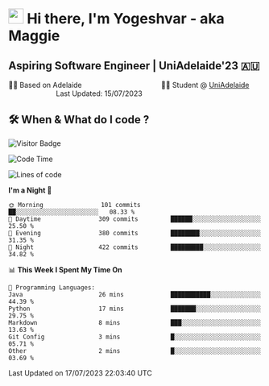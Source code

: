 <h1><img src="https://emojis.slackmojis.com/emojis/images/1531849430/4246/blob-sunglasses.gif?1531849430" width="30"/> Hi there, I'm Yogeshvar - aka Maggie</h1>

## Aspiring Software Engineer | UniAdelaide'23 🇦🇺  
🏂🏻  Based on Adelaide &nbsp;&nbsp;&nbsp;&nbsp;&nbsp;&nbsp;&nbsp;&nbsp;&nbsp;&nbsp;&nbsp;&nbsp;&nbsp;&nbsp;&nbsp;&nbsp;&nbsp;&nbsp;&nbsp;&nbsp;&nbsp;&nbsp;&nbsp;&nbsp;&nbsp;&nbsp;&nbsp;&nbsp;&nbsp;&nbsp;&nbsp;&nbsp;&nbsp;&nbsp;&nbsp;&nbsp;&nbsp;&nbsp;&nbsp;👨‍💻 Student @ [UniAdelaide](https://www.adelaide.edu.au)   &nbsp;&nbsp;&nbsp;&nbsp;&nbsp;&nbsp;&nbsp;&nbsp;&nbsp;&nbsp;&nbsp;&nbsp;&nbsp;&nbsp;&nbsp;&nbsp;&nbsp;&nbsp;&nbsp;&nbsp;&nbsp;&nbsp;&nbsp;&nbsp;Last Updated: 15/07/2023

## 🛠 When & What do I code ?  

![Visitor Badge](https://visitor-badge.feriirawann.repl.co?username=yogeshvar&repo=yogeshvar&label=Visitors&style=plastic&color=%23457BFF&contentType=svg)

<!--START_SECTION:waka-->
![Code Time](http://img.shields.io/badge/Code%20Time-2%2C274%20hrs%2030%20mins-blue)

![Lines of code](https://img.shields.io/badge/From%20Hello%20World%20I%27ve%20Written-4.0%20million%20lines%20of%20code-blue)

**I'm a Night 🦉** 

```text
🌞 Morning                101 commits         ██░░░░░░░░░░░░░░░░░░░░░░░   08.33 % 
🌆 Daytime                309 commits         ██████░░░░░░░░░░░░░░░░░░░   25.50 % 
🌃 Evening                380 commits         ████████░░░░░░░░░░░░░░░░░   31.35 % 
🌙 Night                  422 commits         █████████░░░░░░░░░░░░░░░░   34.82 % 
```


📊 **This Week I Spent My Time On** 

```text
💬 Programming Languages: 
Java                     26 mins             ███████████░░░░░░░░░░░░░░   44.39 % 
Python                   17 mins             ███████░░░░░░░░░░░░░░░░░░   29.75 % 
Markdown                 8 mins              ███░░░░░░░░░░░░░░░░░░░░░░   13.63 % 
Git Config               3 mins              █░░░░░░░░░░░░░░░░░░░░░░░░   05.71 % 
Other                    2 mins              █░░░░░░░░░░░░░░░░░░░░░░░░   03.69 % 
```


 Last Updated on 17/07/2023 22:03:40 UTC
<!--END_SECTION:waka-->
